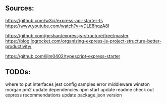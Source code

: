 ## Sources:

https://github.com/w3cj/express-api-starter-ts
https://www.youtube.com/watch?v=vDLE8hqzA8I

https://github.com/geshan/expressjs-structure/tree/master
https://blog.logrocket.com/organizing-express-js-project-structure-better-productivity/

https://github.com/ljlm0402/typescript-express-starter

## TODOs:

where to put interfaces
jest config
samples
error middleware
winston
morgan
pm2
update dependencies
npm start
update readme
check out express recommendations
update package.json version

